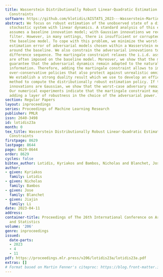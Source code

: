 ```yaml
---
title: Wasserstein Distributionally Robust Linear-Quadratic Estimation under Martingale
  Constraints
software: https://github.com/klotidis/AISTATS_2023---Wasserstein-Martingale-Estimation
abstract: We focus on robust estimation of the unobserved state of a discrete-time
  stochastic system with linear dynamics. A standard analysis of this estimation problem
  assumes a baseline innovation model; with Gaussian innovations we recover the Kalman
  filter. However, in many settings, there is insufficient or corrupted data to validate
  the baseline model. To cope with this problem, we minimize the worst-case mean-squared
  estimation error of adversarial models chosen within a Wasserstein neighborhood
  around the baseline. We also constrain the adversarial innovations to form a martingale
  difference sequence. The martingale constraint relaxes the i.i.d. assumptions which
  are often imposed on the baseline model. Moreover, we show that the martingale constraints
  guarantee that the adversarial dynamics remain adapted to the natural time-generated
  information. Therefore, adding the martingale constraint allows to improve upon
  over-conservative policies that also protect against unrealistic omniscient adversaries.
  We establish a strong duality result which we use to develop an efficient subgradient
  method to compute the distributionally robust estimation policy. If the baseline
  innovations are Gaussian, we show that the worst-case adversary remains Gaussian.
  Our numerical experiments indicate that the martingale constraint may also aid in
  adding a layer of robustness in the choice of the adversarial power.
section: Regular Papers
layout: inproceedings
series: Proceedings of Machine Learning Research
publisher: PMLR
issn: 2640-3498
id: lotidis23a
month: 0
tex_title: Wasserstein Distributionally Robust Linear-Quadratic Estimation under Martingale
  Constraints
firstpage: 8629
lastpage: 8644
page: 8629-8644
order: 8629
cycles: false
bibtex_author: Lotidis, Kyriakos and Bambos, Nicholas and Blanchet, Jose and Li, Jiajin
author:
- given: Kyriakos
  family: Lotidis
- given: Nicholas
  family: Bambos
- given: Jose
  family: Blanchet
- given: Jiajin
  family: Li
date: 2023-04-11
address:
container-title: Proceedings of The 26th International Conference on Artificial Intelligence
  and Statistics
volume: '206'
genre: inproceedings
issued:
  date-parts:
  - 2023
  - 4
  - 11
pdf: https://proceedings.mlr.press/v206/lotidis23a/lotidis23a.pdf
extras: []
# Format based on Martin Fenner's citeproc: https://blog.front-matter.io/posts/citeproc-yaml-for-bibliographies/
---
```


